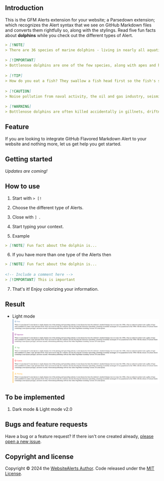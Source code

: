## Introduction

This is the GFM Alerts extension for your website; a Parsedown extension; which recognizes the Alert syntax that we see on GitHub Markdown files and converts them rightfully so, along with the stylings. Read five fun facts about **dolphins** while you check out the different types of Alert. 

```md
> [!NOTE] 
> There are 36 species of marine dolphins - living in nearly all aquatic environments, including oceans, coastal, estuarine and freshwater - and in temperatures ranging from less than 0°C to more than 30°C.

> [!IMPORTANT] 
> Bottlenose dolphins are one of the few species, along with apes and humans, that have the ability to recognise themselves in a mirror.

> [!TIP]
> How do you eat a fish? They swallow a fish head first so the fish's spines don't catch in their throat. 

> [!CAUTION]
> Noise pollution from naval activity, the oil and gas industry, seismic surveys and underwater construction can stress and injure cetaceans.

> [!WARNING]
> Bottlenose dolphins are often killed accidentally in gillnets, driftnets, purse seines, trawls, long-lines and on hook-and-line gear used in fisheries.
```

## Feature

If you are looking to integrate GitHub Flavored Markdown Alert to your website and nothing more, let us get help you get started.

## Getting started
*Updates are coming!*

## How to use

1) Start with `> [!`

2) Choose the different type of Alerts.

3) Close with `] `.

4) Start typing your context.

5) Example

```md
> [!NOTE] Fun fact about the dolphin is...

```

6) If you have more than one type of the Alerts then
```md
> [!NOTE] Fun fact about the dolphin is...

<!-- Include a comment here -->
> [!IMPORTANT] This is important

```

7) That's it! Enjoy colorizing your information.

## Result
* Light mode
![Alerts in Light mode](/public/img/image.png)

## To be implemented
1) Dark mode & Light mode v2.0

## Bugs and feature requests

Have a bug or a feature request? If there isn't one created already, [please open a new issue](https://github.com/Meng-Heng/WebsiteAlerts/issues).

## Copyright and license

Copyright © 2024 the [WebsiteAlerts Author](https://github.com/Meng-Heng/WebsiteAlerts/graphs/contributors). Code released under the [MIT License](https://github.com/Meng-Heng/WebsiteAlerts/blob/master/LICENSE).